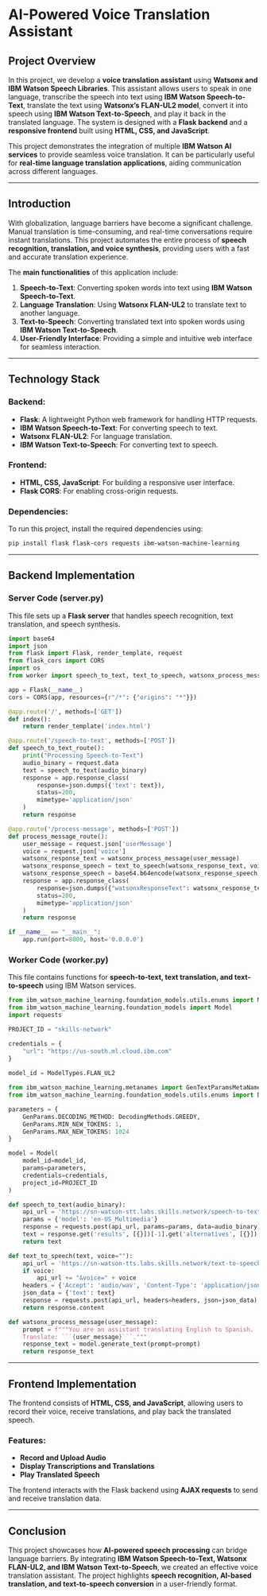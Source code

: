 # **AI-Powered Voice Translation Assistant**

## **Project Overview**

In this project, we develop a **voice translation assistant** using **Watsonx and IBM Watson Speech Libraries**. This assistant allows users to speak in one language, transcribe the speech into text using **IBM Watson Speech-to-Text**, translate the text using **Watsonx’s FLAN-UL2 model**, convert it into speech using **IBM Watson Text-to-Speech**, and play it back in the translated language. The system is designed with a **Flask backend** and a **responsive frontend** built using **HTML, CSS, and JavaScript**.

This project demonstrates the integration of multiple **IBM Watson AI services** to provide seamless voice translation. It can be particularly useful for **real-time language translation applications**, aiding communication across different languages.

---

## **Introduction**

With globalization, language barriers have become a significant challenge. Manual translation is time-consuming, and real-time conversations require instant translations. This project automates the entire process of **speech recognition, translation, and voice synthesis**, providing users with a fast and accurate translation experience.

The **main functionalities** of this application include:
1. **Speech-to-Text**: Converting spoken words into text using **IBM Watson Speech-to-Text**.
2. **Language Translation**: Using **Watsonx FLAN-UL2** to translate text to another language.
3. **Text-to-Speech**: Converting translated text into spoken words using **IBM Watson Text-to-Speech**.
4. **User-Friendly Interface**: Providing a simple and intuitive web interface for seamless interaction.

---

## **Technology Stack**

### **Backend**:
- **Flask**: A lightweight Python web framework for handling HTTP requests.
- **IBM Watson Speech-to-Text**: For converting speech to text.
- **Watsonx FLAN-UL2**: For language translation.
- **IBM Watson Text-to-Speech**: For converting text to speech.

### **Frontend**:
- **HTML, CSS, JavaScript**: For building a responsive user interface.
- **Flask CORS**: For enabling cross-origin requests.

### **Dependencies**:
To run this project, install the required dependencies using:
```bash
pip install flask flask-cors requests ibm-watson-machine-learning
```

---

## **Backend Implementation**

### **Server Code (server.py)**
This file sets up a **Flask server** that handles speech recognition, text translation, and speech synthesis.

```python
import base64
import json
from flask import Flask, render_template, request
from flask_cors import CORS
import os
from worker import speech_to_text, text_to_speech, watsonx_process_message

app = Flask(__name__)
cors = CORS(app, resources={r"/*": {"origins": "*"}})

@app.route('/', methods=['GET'])
def index():
    return render_template('index.html')

@app.route('/speech-to-text', methods=['POST'])
def speech_to_text_route():
    print("Processing Speech-to-Text")
    audio_binary = request.data
    text = speech_to_text(audio_binary)
    response = app.response_class(
        response=json.dumps({'text': text}),
        status=200,
        mimetype='application/json'
    )
    return response

@app.route('/process-message', methods=['POST'])
def process_message_route():
    user_message = request.json['userMessage']
    voice = request.json['voice']
    watsonx_response_text = watsonx_process_message(user_message)
    watsonx_response_speech = text_to_speech(watsonx_response_text, voice)
    watsonx_response_speech = base64.b64encode(watsonx_response_speech).decode('utf-8')
    response = app.response_class(
        response=json.dumps({"watsonxResponseText": watsonx_response_text, "watsonxResponseSpeech": watsonx_response_speech}),
        status=200,
        mimetype='application/json'
    )
    return response

if __name__ == "__main__":
    app.run(port=8000, host='0.0.0.0')
```

### **Worker Code (worker.py)**
This file contains functions for **speech-to-text, text translation, and text-to-speech** using IBM Watson services.

```python
from ibm_watson_machine_learning.foundation_models.utils.enums import ModelTypes
from ibm_watson_machine_learning.foundation_models import Model
import requests

PROJECT_ID = "skills-network"

credentials = {
    "url": "https://us-south.ml.cloud.ibm.com"
}
    
model_id = ModelTypes.FLAN_UL2

from ibm_watson_machine_learning.metanames import GenTextParamsMetaNames as GenParams
from ibm_watson_machine_learning.foundation_models.utils.enums import DecodingMethods

parameters = {
    GenParams.DECODING_METHOD: DecodingMethods.GREEDY,
    GenParams.MIN_NEW_TOKENS: 1,
    GenParams.MAX_NEW_TOKENS: 1024
}

model = Model(
    model_id=model_id,
    params=parameters,
    credentials=credentials,
    project_id=PROJECT_ID
)

def speech_to_text(audio_binary):
    api_url = 'https://sn-watson-stt.labs.skills.network/speech-to-text/api/v1/recognize'
    params = {'model': 'en-US_Multimedia'}
    response = requests.post(api_url, params=params, data=audio_binary).json()
    text = response.get('results', [{}])[-1].get('alternatives', [{}])[-1].get('transcript', 'null')
    return text

def text_to_speech(text, voice=""):
    api_url = 'https://sn-watson-tts.labs.skills.network/text-to-speech/api/v1/synthesize?output=output_text.wav'
    if voice:
        api_url += "&voice=" + voice
    headers = {'Accept': 'audio/wav', 'Content-Type': 'application/json'}
    json_data = {'text': text}
    response = requests.post(api_url, headers=headers, json=json_data)
    return response.content

def watsonx_process_message(user_message):
    prompt = f"""You are an assistant translating English to Spanish.
    Translate: ```{user_message}```."""
    response_text = model.generate_text(prompt=prompt)
    return response_text
```

---

## **Frontend Implementation**
The frontend consists of **HTML, CSS, and JavaScript**, allowing users to record their voice, receive translations, and play back the translated speech.

### **Features**:
- **Record and Upload Audio**
- **Display Transcriptions and Translations**
- **Play Translated Speech**

The frontend interacts with the Flask backend using **AJAX requests** to send and receive translation data.

---

## **Conclusion**
This project showcases how **AI-powered speech processing** can bridge language barriers. By integrating **IBM Watson Speech-to-Text, Watsonx FLAN-UL2, and IBM Watson Text-to-Speech**, we created an effective voice translation assistant. The project highlights **speech recognition, AI-based translation, and text-to-speech conversion** in a user-friendly format.


